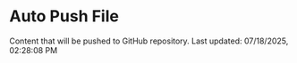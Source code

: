 # Auto Push File

Content that will be pushed to GitHub repository.
Last updated: 07/18/2025, 02:28:08 PM